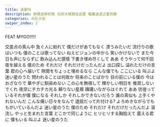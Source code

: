 ```yaml
---
title: 迷星叫
description: 即使这样的我 也将大喊我在这里 唱着迷途之星的歌
categories: 乐队少女
swiper_index: 2
---
```

FEAT MYGO!!!!!

交差点の真ん中 急ぐ人に紛れて
僕だけがあてもなく 漂うみたいだ
流行りの歌はいつも
僕のことは歌ってない
ねえビジョンの中から
笑いかけないで
また今日も声にならずに
飲み込んだ感情
下書き埋め尽くして
ああ そうやって何千回夜を越える
僕のため
それだけ それだけだったんだよ
出口探し 溢れただけの言葉
君の心へ届いて
隙間をちょっと埋めるなら
こんな僕でも ここにいる 叫ぶよ
迷い星のうた
問われることは何故か
将来のことばかり
目の前にいる僕の 今はおざなりで
華やぎに馴染めない
この心を無視して
輝かしい明日を 推奨しないでくれ
夜空にチカチカ光る 頼りない星屑
躊躇いながらはぐれて
ああ 彷徨っているそれが僕
僕になる
それしか それしかできないだろう
誰の真似も 上手くやれないんだ
こんな痛い日々をなんで
退屈だって片付ける?
よろめきながらでも
もがいているんだよ
迷い星のうた
僕のため
それだけ それだけだったんだよ
涙流し やっと生まれた言葉
どこかで同じように
ヒリヒリする胸抱えて
震える君に 僕もいる 叫ぶよ
迷い星のうた
